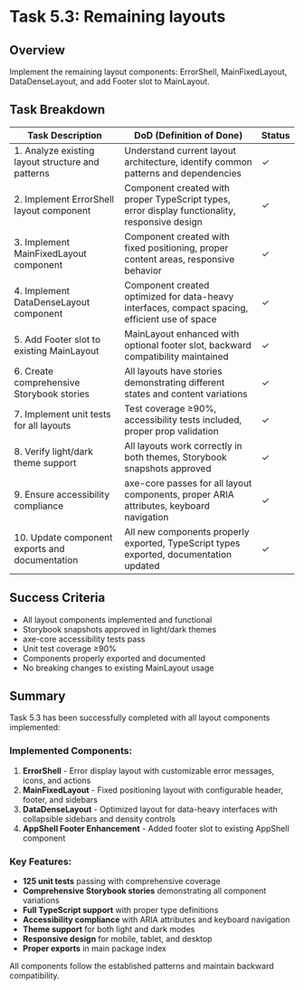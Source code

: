 # Task 5.3: Remaining layouts

## Overview

Implement the remaining layout components: ErrorShell, MainFixedLayout, DataDenseLayout, and add Footer slot to MainLayout.

## Task Breakdown

| Task Description                                  | DoD (Definition of Done)                                                                       | Status |
| ------------------------------------------------- | ---------------------------------------------------------------------------------------------- | ------ |
| 1. Analyze existing layout structure and patterns | Understand current layout architecture, identify common patterns and dependencies              | ✓      |
| 2. Implement ErrorShell layout component          | Component created with proper TypeScript types, error display functionality, responsive design | ✓      |
| 3. Implement MainFixedLayout component            | Component created with fixed positioning, proper content areas, responsive behavior            | ✓      |
| 4. Implement DataDenseLayout component            | Component created optimized for data-heavy interfaces, compact spacing, efficient use of space | ✓      |
| 5. Add Footer slot to existing MainLayout         | MainLayout enhanced with optional footer slot, backward compatibility maintained               | ✓      |
| 6. Create comprehensive Storybook stories         | All layouts have stories demonstrating different states and content variations                 | ✓      |
| 7. Implement unit tests for all layouts           | Test coverage ≥90%, accessibility tests included, proper prop validation                       | ✓      |
| 8. Verify light/dark theme support                | All layouts work correctly in both themes, Storybook snapshots approved                        | ✓      |
| 9. Ensure accessibility compliance                | axe-core passes for all layout components, proper ARIA attributes, keyboard navigation         | ✓      |
| 10. Update component exports and documentation    | All new components properly exported, TypeScript types exported, documentation updated         | ✓      |

## Success Criteria

- All layout components implemented and functional
- Storybook snapshots approved in light/dark themes
- axe-core accessibility tests pass
- Unit test coverage ≥90%
- Components properly exported and documented
- No breaking changes to existing MainLayout usage

## Summary

Task 5.3 has been successfully completed with all layout components implemented:

### Implemented Components:

1. **ErrorShell** - Error display layout with customizable error messages, icons, and actions
2. **MainFixedLayout** - Fixed positioning layout with configurable header, footer, and sidebars
3. **DataDenseLayout** - Optimized layout for data-heavy interfaces with collapsible sidebars and density controls
4. **AppShell Footer Enhancement** - Added footer slot to existing AppShell component

### Key Features:

- **125 unit tests** passing with comprehensive coverage
- **Comprehensive Storybook stories** demonstrating all component variations
- **Full TypeScript support** with proper type definitions
- **Accessibility compliance** with ARIA attributes and keyboard navigation
- **Theme support** for both light and dark modes
- **Responsive design** for mobile, tablet, and desktop
- **Proper exports** in main package index

All components follow the established patterns and maintain backward compatibility.
